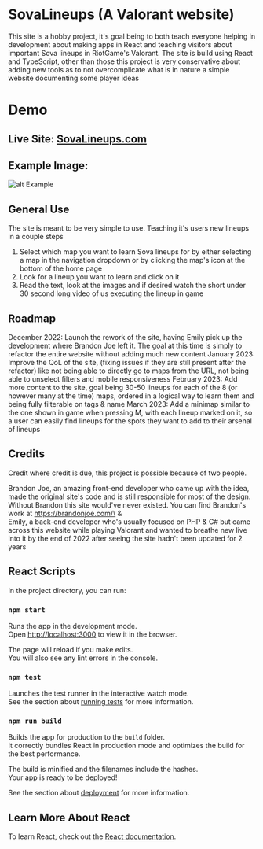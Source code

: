 # SovaLineups (A Valorant website)

This site is a hobby project, it's goal being to both teach everyone helping in development about making apps in React and teaching visitors about important Sova lineups in RiotGame's Valorant.
The site is build using React and TypeScript, other than those this project is very conservative about adding new tools as to not overcomplicate what is in nature a simple website documenting some player ideas

# Demo

## Live Site: [SovaLineups.com](https://sovalineups.com/)
## Example Image:
![alt Example](https://i.imgur.com/KFe5cFW.png)

## General Use

The site is meant to be very simple to use. Teaching it's users new lineups in a couple steps
1. Select which map you want to learn Sova lineups for by either selecting a map in the navigation dropdown or by clicking the map's icon at the bottom of the home page
2. Look for a lineup you want to learn and click on it
3. Read the text, look at the images and if desired watch the short under 30 second long video of us executing the lineup in game

## Roadmap

December 2022: Launch the rework of the site, having Emily pick up the development where Brandon Joe left it. The goal at this time is simply to refactor the entire website without adding much new content
January 2023: Improve the QoL of the site, (fixing issues if they are still present after the refactor) like not being able to directly go to maps from the URL, not being able to unselect filters and mobile responsiveness
February 2023: Add more content to the site, goal being 30-50 lineups for each of the 8 (or however many at the time) maps, ordered in a logical way to learn them and being fully filterable on tags & name
March 2023: Add a minimap similar to the one shown in game when pressing M, with each lineup marked on it, so a user can easily find lineups for the spots they want to add to their arsenal of lineups

## Credits

Credit where credit is due, this project is possible because of two people.

Brandon Joe, an amazing front-end developer who came up with the idea, made the original site's code and is still responsible for most of the design. Without Brandon this site would've never existed. You can find Brandon's work at https://brandonjoe.com/\
&\
Emily, a back-end developer who's usually focused on PHP & C# but came across this website while playing Valorant and wanted to breathe new live into it by the end of 2022 after seeing the site hadn't been updated for 2 years

## React Scripts

In the project directory, you can run:

### `npm start`

Runs the app in the development mode.\
Open [http://localhost:3000](http://localhost:3000) to view it in the browser.

The page will reload if you make edits.\
You will also see any lint errors in the console.

### `npm test`

Launches the test runner in the interactive watch mode.\
See the section about [running tests](https://facebook.github.io/create-react-app/docs/running-tests) for more information.

### `npm run build`

Builds the app for production to the `build` folder.\
It correctly bundles React in production mode and optimizes the build for the best performance.

The build is minified and the filenames include the hashes.\
Your app is ready to be deployed!

See the section about [deployment](https://facebook.github.io/create-react-app/docs/deployment) for more information.

## Learn More About React

To learn React, check out the [React documentation](https://reactjs.org/).

